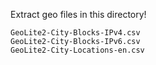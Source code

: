 Extract geo files in this directory!

```
GeoLite2-City-Blocks-IPv4.csv  
GeoLite2-City-Blocks-IPv6.csv  
GeoLite2-City-Locations-en.csv
```

